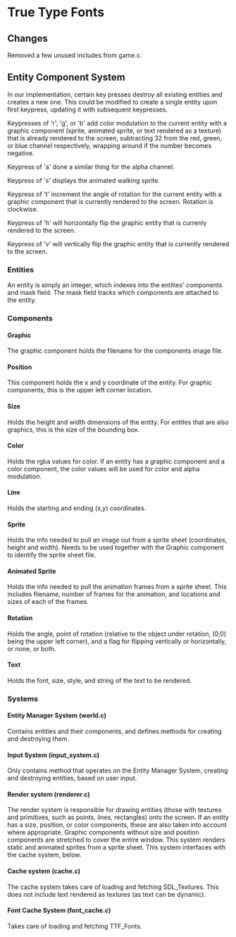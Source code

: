 # True Type Fonts

## Changes
Removed a few unused includes from game.c.

## Entity Component System
In our implementation, certain key presses destroy all existing entities and creates
a new one.  This could be modified to create a single entity upon first
keypress, updating it with subsequent keypresses.

Keypresses of 'r', 'g', or 'b' add color modulation to the current entity with a
graphic component (sprite, animated sprite, or text rendered as a texture) that is already rendered to the screen, subtracting 32 from
the red, green, or blue channel respectively, wrapping around if the number becomes
negative.

Keypress of 'a' done a similar thing for the alpha channel.

Keypress of 's' displays the animated walking sprite.

Keypress of 't' increment the angle of rotation for the current entity with a
graphic component that is currently rendered to the screen.  Rotation is
clockwise.

Keypress of 'h' will horizontally flip the graphic entity that is currenly
rendered to the screen.

Keypress of 'v' will vertically flip the graphic entity that is currently
rendered to the screen.

### Entities
An entity is simply an integer, which indexes into the entities' components and
mask field.  The mask field tracks which components are attached to the
entity.

### Components
#### Graphic
The graphic component holds the filename for the components image file.
#### Position
This component holds the x and y coordinate of the entity.  For graphic
components, this is the upper left corner location.
#### Size
Holds the height and width dimensions of the entity.  For entites that are also
graphics, this is the size of the bounding box.
#### Color
Holds the rgba values for color.  If an entity has a graphic component and a
color component, the color values will be used for color and alpha modulation.
#### Line
Holds the starting and ending (x,y) coordinates.
#### Sprite
Holds the info needed to pull an image out from a sprite sheet (coordinates,
height and width).  Needs to be used together with the Graphic component to
identify the sprite sheet file.
#### Animated Sprite
Holds the info needed to pull the animation frames from a sprite sheet.  This
includes filename, number of frames for the animation, and locations and sizes
of each of the frames.
#### Rotation
Holds the angle, point of rotation (relative to the object under rotation, (0,0)
being the upper left corner), and a flag for flipping vertically or
horizontally, or none, or both.
#### Text
Holds the font, size, style, and string of the text to be rendered.

### Systems
#### Entity Manager System (world.c)
Contains entities and their components, and defines methods for creating and
destroying them.
#### Input System (input\_system.c)
Only contains method that operates on the Entity Manager System, creating and
destroying entities, based on user input.
#### Render system (renderer.c)
The render system is responsible for drawing entities (those with textures and
primitives, such as points, lines, rectangles) onto the screen.  If an entity has a size, position, or color components, these
are also taken into account where appropriate.  Graphic components without size and position
components are stretched to
cover the entire window.  This system renders static and animated sprites from a
sprite sheet.  This system interfaces with the cache system, below.
#### Cache system (cache.c)
The cache system takes care of loading and fetching SDL\_Textures.  This does
not include text rendered as textures (as text can be dynamic).
#### Font Cache System (font\_cache.c)
Takes care of loading and fetching TTF\_Fonts.
